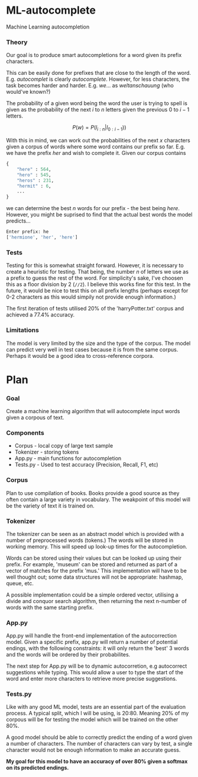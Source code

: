 # ML-autocomplete

Machine Learning autocompletion

### Theory

Our goal is to produce smart autocompletions for a word given its prefix characters.

This can be easily done for prefixes that are close to the length of the word. E.g. $autocomplet$ is clearly $autocomplete$. However, for less characters, the task becomes harder and harder. E.g. $we...$ as $weltanschauung$ (who would've known?)

The probability of a given word being the word the user is trying to spell is given as the probability of the next $i$ to $n$ letters given the previous $0$ to $i-1$ letters.

$$
P(w) = P(l_{i:n}|l_{0:i-1}))
$$

With this in mind, we can work out the probabilities of the next $x$ characters given a corpus of words where some word contains our prefix so far. E.g. we have the prefix $her$ and wish to complete it. Given our corpus contains

```python
{
	"here" : 564, 
	"hero" : 545,
	"heros" : 231,
	"hermit" : 6,
	...
}
```

we can determine the best $n$ words for our prefix - the best being $here$. However, you might be suprised to find that the actual best words the model predicts...

```bash
Enter prefix: he
['hermione', 'her', 'here']
```

### Tests

Testing for this is somewhat straight forward. However, it is necessary to create a heuristic for testing. That being, the number $n$ of letters we use as a prefix to guess the rest of the word. For simplicity's sake, I've choosen this as a floor division by 2 (`//2`). I believe this works fine for this test. In the future, it would be nice to test this on all prefix lengths (perhaps except for 0-2 characters as this would simpily not provide enough information.)

The first iteration of tests utilised 20% of the 'harryPotter.txt' corpus and achieved a $77.4$% accuracy.

### Limitations

The model is very limited by the size and the type of the corpus. The model can predict very well in test cases because it is from the same corpus. Perhaps it would be a good idea to cross-reference corpora.

# Plan

### Goal

Create a machine learning algorithm that will autocomplete input words given a corpous of text.

### Components

* Corpus - local copy of large text sample
* Tokenizer - storing tokens
* App.py - main functions for autocompletion
* Tests.py - Used to test accuracy (Precision, Recall, F1, etc)

### Corpus

Plan to use compilation of books. Books provide a good source as they often contain a large variety in vocabulary. The weakpoint of this model will be the variety of text it is trained on.

### Tokenizer

The tokenizer can be seen as an abstract model which is provided with a number of preprocessed words (tokens.) The words will be stored in working memory. This will speed up look-up times for the autocompletion.

Words can be stored using their values but can be looked up using their prefix. For example, 'museum' can be stored and returned as part of a vector of matches for the prefix 'mus.' This implementation will have to be well thought out; some data structures will not be appropriate: hashmap, queue, etc.

A possible implementation could be a simple ordered vector, utilising a divide and conquor search algorithm, then returning the next n-number of words with the same starting prefix.

### App.py

App.py will handle the front-end implementation of the autocorrection model. Given a specific prefix, app.py will return a number of potential endings, with the following constraints: it will only return the 'best' 3 words and the words will be ordered by their probabilites.

The next step for App.py will be to dynamic autocorretion, e.g autocorrect suggestions while typing. This would allow a user to type the start of the word and enter more characters to retrieve more precise suggestions.

### Tests.py

Like with any good ML model, tests are an essential part of the evaluation process. A typical split, which I will be using, is 20:80. Meaning 20% of my corpous will be for testing the model which will be trained on the other 80%.

A good model should be able to correctly predict the ending of a word given a number of characters. The number of characters can vary by test, a single character would not be enough information to make an accurate guess.

**My goal for this model to have an accuracy of over 80% given a softmax on its predicted endings.**
